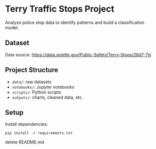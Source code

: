 # Terry Traffic Stops Project

Analyze police stop data to identify patterns and build a classification model.

## Dataset
Data source: https://data.seattle.gov/Public-Safety/Terry-Stops/28d7-7jij

## Project Structure
- `data/`: raw datasets
- `notebooks/`: Jupyter notebooks
- `scripts/`: Python scripts
- `outputs/`: charts, cleaned data, etc.

## Setup
Install dependencies:
```
pip install -r requirements.txt
```
delete README.md
